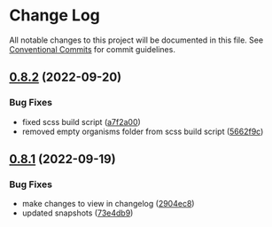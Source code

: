 # Change Log

All notable changes to this project will be documented in this file.
See [Conventional Commits](https://conventionalcommits.org) for commit guidelines.

## [0.8.2](https://github.com/nikita-reva/design_system-exercise/compare/v0.8.1...v0.8.2) (2022-09-20)


### Bug Fixes

* fixed scss build script ([a7f2a00](https://github.com/nikita-reva/design_system-exercise/commit/a7f2a00ba243268eb4041065cecfcebfa32f8b22))
* removed empty organisms folder from scss build script ([5662f9c](https://github.com/nikita-reva/design_system-exercise/commit/5662f9c1a20f6ebba4f6b744558db530458b3909))





## [0.8.1](https://github.com/nikita-reva/design_system-exercise/compare/v0.8.0...v0.8.1) (2022-09-19)


### Bug Fixes

* make changes to view in changelog ([2904ec8](https://github.com/nikita-reva/design_system-exercise/commit/2904ec88fa814e3ec7507fe6568498ea8ce58173))
* updated snapshots ([73e4db9](https://github.com/nikita-reva/design_system-exercise/commit/73e4db9a31a36ffc53a6e6272c5a33dfbc3c533c))
